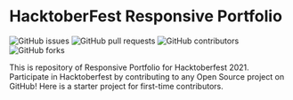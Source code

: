 # HacktoberFest Responsive Portfolio

![GitHub issues](https://img.shields.io/github/issues/sanchitbajaj02/HacktoberFest-Responsive-Portfolio?style=plastic-square)
![GitHub pull requests](https://img.shields.io/github/issues-pr/sanchitbajaj02/HacktoberFest-Responsive-Portfolio?style=plastic-square)
![GitHub contributors](https://img.shields.io/github/contributors/Sanchitbajaj02/HacktoberFest-Responsive-Portfolio?style=plastic-square)
![GitHub forks](https://img.shields.io/github/forks/sanchitbajaj02/HacktoberFest-Responsive-Portfolio?color=dark-green&style=plastic-square)

This is repository of Responsive Portfolio for Hacktoberfest 2021. Participate in Hacktoberfest by contributing to any Open Source project on GitHub! Here is a starter project for first-time contributors.